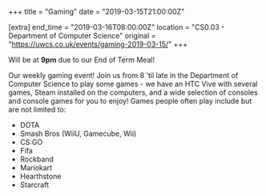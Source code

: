 +++
title = "Gaming"
date = "2019-03-15T21:00:00Z"

[extra]
end_time = "2019-03-16T08:00:00Z"
location = "CS0.03 - Department of Computer Science"
original = "https://uwcs.co.uk/events/gaming-2019-03-15/"
+++

Will be at **9pm** due to our End of Term Meal\!

Our weekly gaming event\! Join us from 8 'til late in the Department of Computer Science to play some games - we have an HTC Vive with several games, Steam installed on the computers, and a wide selection of consoles and console games for you to enjoy\! Games people often play include but are not limited to:  

  - DOTA  
  - Smash Bros (WiiU, Gamecube, Wii)  
  - CS:GO  
  - Fifa  
  - Rockband  
  - Mariokart  
  - Hearthstone  
  - Starcraft

